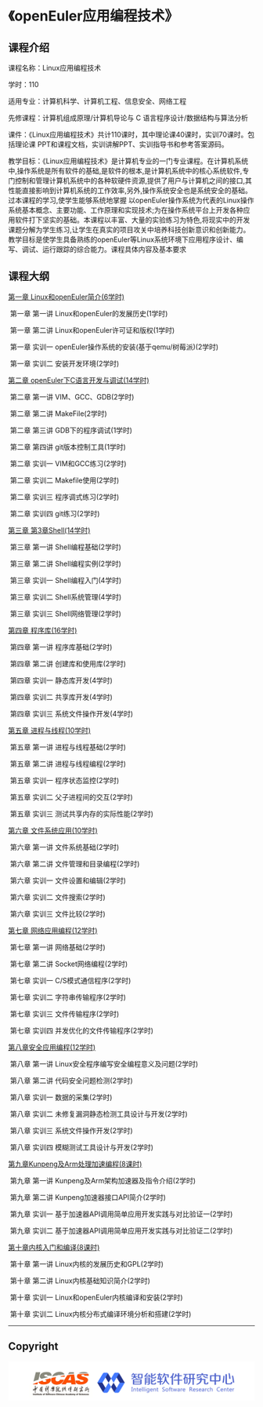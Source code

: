 # 《openEuler应用编程技术》</center>

## 课程介绍

课程名称：Linux应用编程技术

学时：110

适用专业：计算机科学、计算机工程、信息安全、网络工程

先修课程：计算机组成原理/计算机导论与 C 语言程序设计/数据结构与算法分析

课件：《Linux应用编程技术》共计110课时，其中理论课40课时，实训70课时。包括理论课
PPT和课程文档，实训讲解PPT、实训指导书和参考答案源码。

教学目标：《Linux应用编程技术》是计算机专业的一门专业课程。在计算机系统中,操作系统是所有软件的基础,是软件的根本,是计算机系统中的核心系统软件,专门控制和管理计算机系统中的各种软硬件资源,提供了用户与计算机之间的接口,其性能直接影响到计算机系统的工作效率,另外,操作系统安全也是系统安全的基础。过本课程的学习,使学生能够系统地掌握 以openEuler操作系统为代表的Linux操作系统基本概念、主要功能、工作原理和实现技术;为在操作系统平台上开发各种应用软件打下坚实的基础。本课程以丰富、大量的实验练习为特色,将现实中的开发课题分解为学生练习,让学生在真实的项目攻关中培养科技创新意识和创新能力。教学目标是使学生具备熟练的openEuler等Linux系统环境下应用程序设计、编写、调试、运行跟踪的综合能力。课程具体内容及基本要求

## 课程大纲
[第一章 Linux和openEuler简介(6学时)](./chapter1)

​    第一章 第一讲 Linux和openEuler的发展历史(1学时)

​    第一章 第二讲 Linux和openEuler许可证和版权(1学时)

​    第一章 实训一 openEuler操作系统的安装(基于qemu/树莓派)(2学时)

​    第一章 实训二 安装开发环境(2学时)

[第二章 openEuler下C语言开发与调试(14学时)](./chapter2)

​    第二章 第一讲 VIM、GCC、GDB(2学时)

​    第二章 第二讲 MakeFile(2学时)

​    第二章 第三讲 GDB下的程序调试(1学时)

​    第二章 第四讲 git版本控制工具(1学时)

​    第二章 实训一 VIM和GCC练习(2学时)

​    第二章 实训二 Makefile使用(2学时)

​    第二章 实训三 程序调式练习(2学时)

​    第二章 实训四 git练习(2学时)

[第三章 第3章Shell(14学时)](./chapter3)

​    第三章 第一讲 Shell编程基础(2学时)

​    第三章 第二讲 Shell编程实例(2学时)

​    第三章 实训一 Shell编程入门(4学时)

​    第三章 实训二 Shell系统管理(4学时)

​    第三章 实训三 Shell网络管理(2学时)

[第四章 程序库(16学时)](./chapter4)

​    第四章 第一讲 程序库基础(2学时)

​    第四章 第二讲 创建库和使用库(2学时)

​    第四章 实训一 静态库开发(4学时)

​    第四章 实训二 共享库开发(4学时)

​    第四章 实训三 系统文件操作开发(4学时)

[第五章 进程与线程(10学时)](./chapter5)

​    第五章 第一讲 进程与线程基础(2学时)

​    第五章 第二讲 进程与线程编程(2学时)

​    第五章 实训一 程序状态监控(2学时)

​    第五章 实训二 父子进程间的交互(2学时)

​    第五章 实训三 测试共享内存的实际性能(2学时)

[第六章 文件系统应用(10学时)](./chapter6)

​    第六章 第一讲 文件系统基础(2学时)

​    第六章 第二讲 文件管理和目录编程(2学时)

​    第六章 实训一 文件设置和编辑(2学时)

​    第六章 实训二 文件搜索(2学时)

​    第六章 实训三 文件比较(2学时)

[第七章 网络应用编程(12学时)](./chapter7)

​    第七章 第一讲 网络基础(2学时)

​    第七章 第二讲 Socket网络编程(2学时)

​    第七章 实训一 C/S模式通信程序(2学时)

​    第七章 实训二 字符串传输程序(2学时)

​    第七章 实训三 文件传输程序(2学时)

​    第七章 实训四 并发优化的文件传输程序(2学时)

[第八章安全应用编程(12学时)](./chapter8)

​    第八章 第一讲 Linux安全程序编写安全编程意义及问题(2学时)

​    第八章 第二讲 代码安全问题检测(2学时)

​    第八章 实训一 数据的采集(2学时)

​    第八章 实训二 未修复漏洞静态检测工具设计与开发(2学时)

​    第八章 实训三 系统文件操作开发(2学时)

​    第八章 实训四 模糊测试工具设计与开发(2学时)

[第九章Kunpeng及Arm处理加速编程(8课时)](./chapter9)

​    第九章 第一讲 Kunpeng及Arm架构加速器及指令介绍(2学时)

​    第九章 第二讲 Kunpeng加速器接口API简介(2学时)

​    第九章 实训一 基于加速器API调用简单应用开发实践与对比验证一(2学时)

​    第九章 实训二 基于加速器API调用简单应用开发实践与对比验证二(2学时)

[第十章内核入门和编译(8课时)](./chapter10)

​    第十章 第一讲 Linux内核的发展历史和GPL(2学时)

​    第十章 第二讲 Linux内核基础知识简介(2学时)

​    第十章 实训一 Linux和openEuler内核编译和安装(2学时)

​    第十章 实训二 Linux内核分布式编译环境分析和搭建(2学时)

---
## Copyright

![Logo](joint_logo.png)

